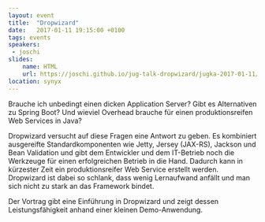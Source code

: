 ```yaml
---
layout: event
title:  "Dropwizard"
date:   2017-01-11 19:15:00 +0100
tags: events
speakers: 
 - joschi 
slides:
    name: HTML
    url: https://joschi.github.io/jug-talk-dropwizard/jugka-2017-01-11/
location: synyx
---
```


Brauche ich unbedingt einen dicken Application Server? Gibt es Alternativen zu Spring Boot? Und wieviel Overhead brauche für einen produktionsreifen Web Services in Java?

Dropwizard versucht auf diese Fragen eine Antwort zu geben. Es kombiniert ausgereifte Standardkomponenten wie Jetty, Jersey (JAX-RS), Jackson und Bean Validation und gibt dem Entwickler und dem IT-Betrieb noch die Werkzeuge für einen erfolgreichen Betrieb in die Hand. Dadurch kann in kürzester Zeit ein produktionsreifer Web Service erstellt werden. Dropwizard ist dabei so schlank, dass wenig Lernaufwand anfällt und man sich nicht zu stark an das Framework bindet.

Der Vortrag gibt eine Einführung in Dropwizard und zeigt dessen Leistungsfähigkeit anhand einer kleinen Demo-Anwendung.
